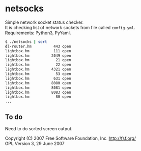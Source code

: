 # netsocks

Simple network socket status checker.</br>
It is checking list of network sockets from file called `config.yml`.</br>
Requirements: Python3, PyYaml.

```sh
$ ./netsocks | sort
dl-router.hm          443 open
lightbox.hm           111 open
lightbox.hm          2049 open
lightbox.hm            21 open
lightbox.hm            22 open
lightbox.hm          4321 open
lightbox.hm            53 open
lightbox.hm           631 open
lightbox.hm          8080 open
lightbox.hm          8081 open
lightbox.hm          8083 open
lightbox.hm            80 open
...
```
## To do

Need to do sorted screen output.




Copyright (C) 2007 Free Software Foundation, Inc. <http://fsf.org/> </br>
GPL Version 3,  29 June 2007
